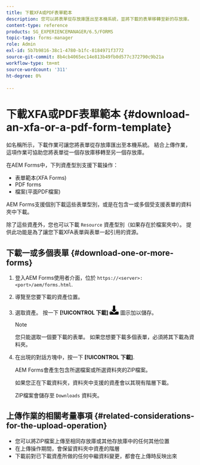 ```yaml
---
title: 下載XFA或PDF表單範本
description: 您可以將表單從存放庫匯出至本機系統，並將下載的表單移轉至新的存放庫。
content-type: reference
products: SG_EXPERIENCEMANAGER/6.5/FORMS
topic-tags: forms-manager
role: Admin
exl-id: 5b7b9816-38c1-4780-b1fc-8184971f3772
source-git-commit: 8b4cb4065ec14e813b49fb0d577c372790c9b21a
workflow-type: tm+mt
source-wordcount: '311'
ht-degree: 0%

---
```


# 下載XFA或PDF表單範本 {#download-an-xfa-or-a-pdf-form-template}

如名稱所示，下載作業可讓您將表單從存放庫匯出至本機系統。 結合上傳作業，這項作業可協助您將表單從一個存放庫移轉至另一個存放庫。

在AEM Forms中，下列資產型別支援下載操作：

* 表單範本(XFA Forms)
* PDF forms
* 檔案(平面PDF檔案)

AEM Forms支援個別下載這些表單型別，或是在包含一或多個受支援表單的資料夾中下載。

除了這些資產外，您也可以下載 `Resource` 資產型別（如果存在於檔案夾中）。 提供此功能是為了讓您下載XFA表單與表單一起引用的資源。

## 下載一或多個表單 {#download-one-or-more-forms}

1. 登入AEM Forms使用者介面，位於 `https://<server>:<port>/aem/forms.html`.

1. 導覽至您要下載的資產位置。

1. 選取資產。 按一下 **[!UICONTROL 下載]** ![aem6forms_download](assets/aem6forms_download.png) 圖示加以儲存。

   >[!NOTE]
   >
   >您只能選取一個要下載的表單。 如果您想要下載多個表單，必須將其下載為資料夾。

1. 在出現的對話方塊中，按一下 **[!UICONTROL 下載]**.

   AEM Forms會產生包含所選檔案或所選資料夾的ZIP檔案。

   如果您正在下載資料夾，資料夾中支援的資產會以其現有階層下載。

   ZIP檔案會儲存至 `Downloads` 資料夾。

## 上傳作業的相關考量事項 {#related-considerations-for-the-upload-operation}

* 您可以將ZIP檔案上傳至相同存放庫或其他存放庫中的任何其他位置
* 在上傳操作期間，會保留資料夾中資產的階層
* 下載前對已下載資產所做的任何中繼資料變更，都會在上傳時反映出來
